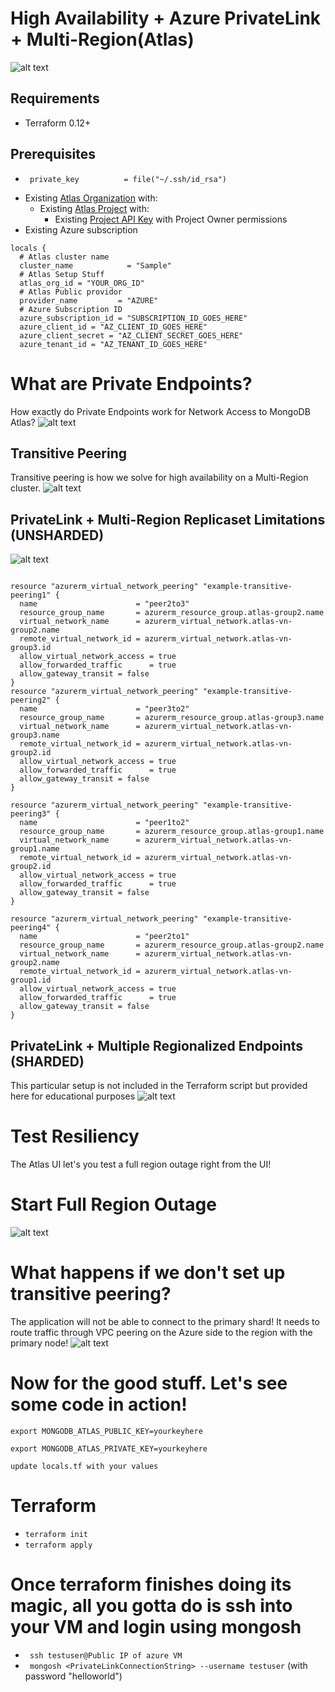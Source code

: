# High Availability + Azure PrivateLink + Multi-Region(Atlas)
![alt text](https://application-4-gql-predemo-lsfrk.mongodbstitch.com/pe-unsharded.png "Title")

## Requirements
- Terraform 0.12+

## Prerequisites
-
       private_key 			= file("~/.ssh/id_rsa")
- Existing [Atlas Organization](https://docs.atlas.mongodb.com/tutorial/create-atlas-account/#create-an-service-organization-and-project) with:
  - Existing [Atlas Project](https://docs.atlas.mongodb.com/tutorial/manage-projects/#create-a-project) with:
    - Existing [Project API Key](https://docs.atlas.mongodb.com/configure-api-access/#manage-programmatic-access-to-one-project) with Project Owner permissions
- Existing Azure subscription
```
locals {
  # Atlas cluster name
  cluster_name		      = "Sample"
  # Atlas Setup Stuff
  atlas_org_id = "YOUR_ORG_ID"
  # Atlas Public providor
  provider_name         = "AZURE"
  # Azure Subscription ID
  azure_subscription_id = "SUBSCRIPTION_ID_GOES_HERE"
  azure_client_id = "AZ_CLIENT_ID_GOES_HERE"
  azure_client_secret = "AZ_CLIENT_SECRET_GOES_HERE"
  azure_tenant_id = "AZ_TENANT_ID_GOES_HERE"
```

# What are Private Endpoints?
How exactly do Private Endpoints work for Network Access to MongoDB Atlas?
![alt text](https://application-4-gql-predemo-lsfrk.mongodbstitch.com/1.png "Title")

## Transitive Peering
Transitive peering is how we solve for high availability on a Multi-Region cluster.
![alt text](https://application-4-gql-predemo-lsfrk.mongodbstitch.com/2.png "Title")

## PrivateLink + Multi-Region Replicaset Limitations (UNSHARDED)
![alt text](https://application-4-gql-predemo-lsfrk.mongodbstitch.com/3.png "Title")

```

resource "azurerm_virtual_network_peering" "example-transitive-peering1" {
  name                      = "peer2to3"
  resource_group_name       = azurerm_resource_group.atlas-group2.name
  virtual_network_name      = azurerm_virtual_network.atlas-vn-group2.name
  remote_virtual_network_id = azurerm_virtual_network.atlas-vn-group3.id
  allow_virtual_network_access = true
  allow_forwarded_traffic      = true
  allow_gateway_transit = false
}
resource "azurerm_virtual_network_peering" "example-transitive-peering2" {
  name                      = "peer3to2"
  resource_group_name       = azurerm_resource_group.atlas-group3.name
  virtual_network_name      = azurerm_virtual_network.atlas-vn-group3.name
  remote_virtual_network_id = azurerm_virtual_network.atlas-vn-group2.id
  allow_virtual_network_access = true
  allow_forwarded_traffic      = true
  allow_gateway_transit = false
}

resource "azurerm_virtual_network_peering" "example-transitive-peering3" {
  name                      = "peer1to2"
  resource_group_name       = azurerm_resource_group.atlas-group1.name
  virtual_network_name      = azurerm_virtual_network.atlas-vn-group1.name
  remote_virtual_network_id = azurerm_virtual_network.atlas-vn-group2.id
  allow_virtual_network_access = true
  allow_forwarded_traffic      = true
  allow_gateway_transit = false
}

resource "azurerm_virtual_network_peering" "example-transitive-peering4" {
  name                      = "peer2to1"
  resource_group_name       = azurerm_resource_group.atlas-group2.name
  virtual_network_name      = azurerm_virtual_network.atlas-vn-group2.name
  remote_virtual_network_id = azurerm_virtual_network.atlas-vn-group1.id
  allow_virtual_network_access = true
  allow_forwarded_traffic      = true
  allow_gateway_transit = false
}
```



## PrivateLink + Multiple Regionalized Endpoints (SHARDED)
This particular setup is not included in the Terraform script but provided here for educational purposes
![alt text](https://application-4-gql-predemo-lsfrk.mongodbstitch.com/4.png "Title")



# Test Resiliency
The Atlas UI let's you test a full region outage right from the UI!
# Start Full Region Outage
![alt text](https://application-4-gql-predemo-lsfrk.mongodbstitch.com/outage.png "Title")

# What happens if we don't set up transitive peering?
The application will not be able to connect to the primary shard! It needs to route traffic through VPC peering on the Azure side to the region with the primary node!
![alt text](https://application-4-gql-predemo-lsfrk.mongodbstitch.com/outage2.png "Title")

# Now for the good stuff. Let's see some code in action!

` export MONGODB_ATLAS_PUBLIC_KEY=yourkeyhere `

` export MONGODB_ATLAS_PRIVATE_KEY=yourkeyhere `

` update locals.tf with your values `


# Terraform
- ` terraform init `
- `terraform apply `

# Once terraform finishes doing its magic, all you gotta do is ssh into your VM and login using mongosh
- ` ssh testuser@Public IP of azure VM`
- ` mongosh <PrivateLinkConnectionString> --username testuser` (with password "helloworld")
